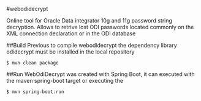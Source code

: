 #webodidecrypt

Online tool for Oracle Data integrator 10g and 11g password string decryption. Allows to retrive lost ODI passwords located commonly on the XML connection declaration or in the ODI database

##Build
Previous to compile webodidecrypt the dependency library odidecrypt must be installed in the local repository

	$ mvn clean package

##Run
WebOdiDecrypt was created with Spring Boot, it can executed with the maven spring-boot target or executing the 

	$ mvn spring-boot:run